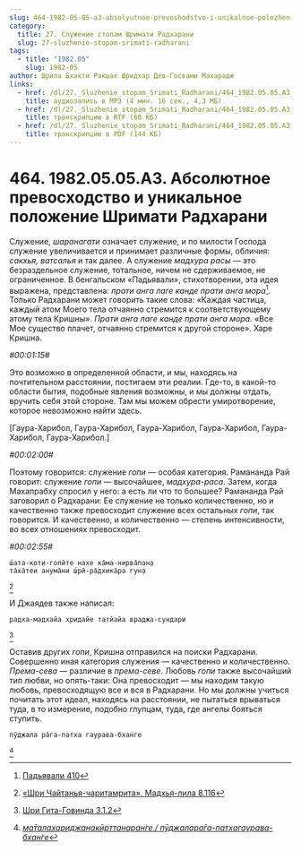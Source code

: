 ```yaml
---
slug: 464-1982-05-05-a3-absolyutnoe-prevoshodstvo-i-unikalnoe-polozhenie-shrimati-radharani
category:
  title: 27. Служение стопам Шримати Радхарани
  slug: 27-sluzhenie-stopam-srimati-radharani
tags:
  - title: "1982.05"
    slug: 1982-05
author: Шрила Бхакти Ракшак Шридхар Дев-Госвами Махарадж
links:
  - href: /dl/27._Sluzhenie_stopam_Srimati_Radharani/464_1982.05.05.A3_SridharMj_Absoljutnoe_prevoshodstvo_i_unikalnoe_polozhenie_Shrimati_Radharani.mp3
    title: аудиозапись в MP3 (4 мин. 16 сек., 4,3 МБ)
  - href: /dl/27._Sluzhenie_stopam_Srimati_Radharani/464_1982.05.05.A3_SridharMj_Absoljutnoe_prevoshodstvo_i_unikalnoe_polozhenie_Shrimati_Radharani.rtf
    title: транскрипцию в RTF (68 КБ)
  - href: /dl/27._Sluzhenie_stopam_Srimati_Radharani/464_1982.05.05.A3_SridharMj_Absoljutnoe_prevoshodstvo_i_unikalnoe_polozhenie_Shrimati_Radharani.pdf
    title: транскрипцию в PDF (144 КБ)
---
```


# 464. 1982.05.05.A3. Абсолютное превосходство и уникальное положение Шримати Радхарани

Служение, *шаранагати* означает служение, и по милости Господа служение увеличивается и принимает различные формы, обличия: *сакхья, ватсалья* и так далее. А служение *мадхура расы* — это безраздельное служение, тотальное, ничем не сдерживаемое, не ограниченное. В бенгальском «Падьявали», стихотворении, эта идея выражена, представлена: *прати анга лаге канде прати анга мора*[^_ftn1]. Только Радхарани может говорить такие слова: «Каждая частица, каждый атом Моего тела отчаянно стремится к соответствующему атому тела Кришны». *Прати анга лаге канде прати анга мора.* «Все Мое существо плачет, отчаянно стремится к другой стороне». Харе Кришна.

*#00:01:15#*

Это возможно в определенной области, и мы, находясь на почтительном расстоянии, постигаем эти реалии. Где-то, в какой-то области бытия, подобные явления возможны, и мы должны отдать, вручить себя этой стороне. Там мы можем обрести умиротворение, которое невозможно найти здесь.

[Гаура-Харибол, Гаура-Харибол, Гаура-Харибол, Гаура-Харибол, Гаура-Харибол, Гаура-Харибол.]

*#00:02:00#*

Поэтому говорится: служение *гопи* — особая категория. Рамананда Рай говорит: служение *гопи* — высочайшее, *мадхура-раса*. Затем, когда Махапрабху спросил у него: а есть ли что то большее? Рамананда Рай заговорил о Радхарани: Ее служение не только количественно, но и качественно также превосходит служение всех остальных *гопи*, так говорится. И качественно, и количественно — степень интенсивности, во всех отношениях превосходит.

*#00:02:55#*

    ш́ата-кот̣и-гопӣте нахе ка̄ма-нирва̄пан̣а
    та̄ха̄теи анума̄ни ш́рӣ-ра̄дхика̄ра гун̣а
[^_ftn2]

И Джаядев также написал:

    радха-мадхайа хридайе татйайа враджа-сундари
[^_ftn3]

Оставив других *гопи*, Кришна отправился на поиски Радхарани. Совершенно иная категория служения — качественно и количественно. *Према-сева* — различие в *према-севе*. Любовь *гопи* также высочайший тип любви, но опять-таки: Она превосходит — мы находим такую любовь, превосходящую все и вся в Радхарани. Но мы должны учиться почитать этот идеал, находясь на расстоянии, не пытаться врываться туда, в то измерение, подобно глупцам, туда, где ангелы бояться ступить.

    пӯджала ра̄га-патха гаурава-бхан̇ге
[^_ftn4]



[^_ftn1]: [Падьявали 410](../notes/padyavali/padyavali-410.md)

[^_ftn2]: [«Шри Чайтанья-чаритамрита», Мадхья-лила 8.116](../notes/shri-chajtanya-charitamrita-madhya-lila/shri-chajtanya-charitamrita-madhya-lila-8-116.md)

[^_ftn3]: [Шри Гита-Говинда 3.1.2](../notes/shri-gita-govinda/shri-gita-govinda-3-1-2.md)

[^_ftn4]: [*ма̄талахариджанакӣрттанаран̇ге / пӯджалара̄га-патхагаурава-бхан̇ге*](../notes/shloka/matalaharidzhanakjorttanarange-pudzhalaraga-pathagaurava-bhange.md)
